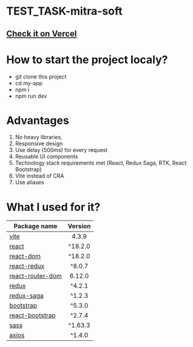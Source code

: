 # TEST_TASK-mitra-soft
## [Check it on Vercel](https://test-task-mitra-soft.vercel.app)

# How to start the project localy?
- git clone this project
- cd my-app
- npm i
- npm run dev

# Advantages
1) No heavy libraries, 
2) Responsive design
4) Use delay (500ms) for every request
5) Reusable UI components
6) Technology stack requirements met (React, Redux Saga, RTK, React Bootstrap)
7) Vite instead of CRA
8) Use aliases

# What I used for it?
| Package name                                                                                        | Version  |
| ----------------------------------------------------------------------------------------------------|:--------:|
|[vite](https://vitejs.dev/guide/)                                                                    | 4.3.9    | 
|[react](https://www.npmjs.com/package/react)                                                         | ^18.2.0  |
|[react-dom](https://www.npmjs.com/package/react-dom)                                                 | ^18.2.0  |
|[react-redux](https://www.npmjs.com/package/react-redux)                                             | ^8.0.7   |
|[react-router-dom](https://www.npmjs.com/package/react-router-dom)                                   | 6.12.0   |
|[redux](https://www.npmjs.com/package/redux)                                                         | ^4.2.1   |
|[redux-saga](https://www.npmjs.com/package/redux-saga)                                               | ^1.2.3   |
|[bootstrap](https://www.npmjs.com/package/bootstrap)                                                 | ^5.3.0   | 
|[react-bootstrap](https://www.npmjs.com/package/react-bootstrap)                                     | ^2.7.4   | 
|[sass](https://www.npmjs.com/package/sass)                                                           | ^1.63.3  | 
|[axios](https://www.npmjs.com/package/axios)                                                         | ^1.4.0   | 
